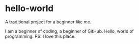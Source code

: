 # hello-world
A traditional project for a beginner like me.

I am a beginner of coding, a beginner of GitHub.
Hello, world of programming.
PS: I love this place.
